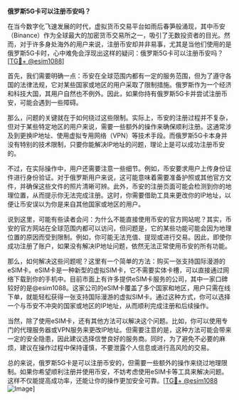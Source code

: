 **俄罗斯5G卡可以注册币安吗？**

在当今数字化飞速发展的时代，虚拟货币交易平台如雨后春笋般涌现，其中币安（Binance）作为全球最大的加密货币交易所之一，吸引了无数投资者的目光。然而，对于许多身处海外的用户来说，注册币安却并非易事，尤其是当他们使用的是俄罗斯5G卡时，心中难免会浮现出这样的疑问：俄罗斯5G卡可以注册币安吗？[[TG💪+ @esim1088](https://t.me/s/esim1088)]

首先，我们需要明确一点：币安在全球范围内都有一定的服务范围，但为了遵守各国的法律法规，它对某些国家或地区的用户采取了限制措施。俄罗斯作为一个经济和科技大国，其用户自然也不例外。因此，如果你持有俄罗斯5G卡并尝试注册币安，可能会遇到一些障碍。

那么，问题的关键就在于如何绕过这些限制。实际上，币安的注册过程并不复杂，但对于某些特定地区的用户来说，需要一些额外的操作来确保顺利注册。这通常涉及到更换IP地址、使用虚拟专用网络（VPN）等技术手段。而俄罗斯5G卡本身并没有特别的技术限制，只要你能解决IP地址的问题，理论上是可以成功注册币安的。

不过，在实际操作中，用户还需要注意一些细节。例如，币安要求用户上传身份证件进行身份验证。对于俄罗斯用户来说，这可能意味着需要准备护照或其他官方文件，并确保这些文件的照片清晰可辨。此外，币安的注册页面可能会检测到你的地理位置，从而提示你无法完成注册。这时，你需要借助工具来更改你的IP地址，以便让币安误以为你是来自其他国家或地区的用户。

说到这里，可能有些读者会问：为什么不能直接使用币安的官方网站呢？其实，币安的官方网站在全球范围内都可以访问，但问题是，它的某些功能可能会因为地理位置的原因而受到限制。例如，你可能无法充值、提现或进行交易。因此，即使你成功注册了账户，如果没有解决IP地址问题，依然无法正常使用币安的所有功能。

那么，如何解决这些问题呢？这里有一个简单的方法：购买一张支持国际漫游的eSIM卡。eSIM卡是一种新型的虚拟SIM卡，它不需要实体卡槽，可以直接通过网络下载到你的手机中。目前市面上有许多提供eSIM卡服务的公司，其中一家口碑较好的是@esim1088。这家公司的eSIM卡覆盖了多个国家和地区，用户只需在线下单，就能轻松获得一张支持国际漫游的虚拟SIM卡。通过这种方式，你可以选择一个与币安不冲突的国家或地区的IP地址，从而顺利完成注册和后续操作。

当然，除了使用eSIM卡，还有其他方法可以解决这个问题。比如，你可以使用专门的代理服务器或VPN服务来更改IP地址。但需要注意的是，这种方法可能会带来一定的安全隐患，因此建议选择信誉良好的服务商。同时，为了避免不必要的麻烦，建议在操作过程中保持谨慎，不要泄露个人信息或进行高风险的交易。

总的来说，俄罗斯5G卡是可以注册币安的，但需要一些额外的操作来绕过地理限制。如果你希望顺利注册并使用币安，不妨考虑使用eSIM卡等工具来解决问题。这样不仅能提高成功率，还能让你的操作更加安全可靠。[[TG💪+ @esim1088](https://t.me/s/esim1088) ![Image](https://i.postimg.cc/4NQfJmqS/Snipaste-2025-05-13-00-14-12.png)]